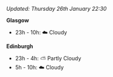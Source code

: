*Updated: Thursday 26th January 22:30*

**Glasgow**

* 23h - 10h: :cloud: Cloudy

**Edinburgh**

* 23h - 4h: :partly_sunny: Partly Cloudy
* 5h - 10h: :cloud: Cloudy

